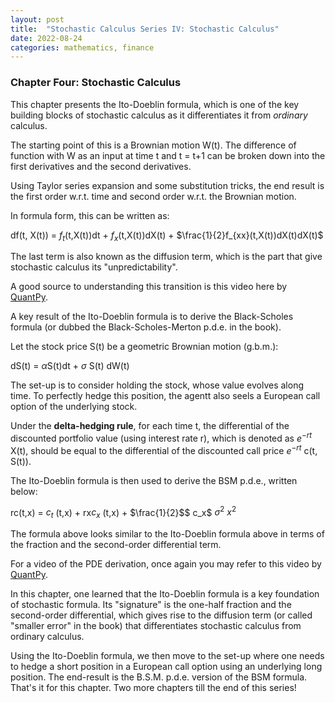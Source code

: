 ```yaml
---
layout: post
title:  "Stochastic Calculus Series IV: Stochastic Calculus"
date: 2022-08-24
categories: mathematics, finance
---
```


### Chapter Four: Stochastic Calculus ### 

This chapter presents the Ito-Doeblin formula, which is one of the key building blocks of stochastic calculus as it differentiates it from *ordinary* calculus. 

The starting point of this is a Brownian motion W(t). The difference of function with W as an input at time t and t = t+1 can be broken down into the first derivatives and the second derivatives. 

Using Taylor series expansion and some substitution tricks, the end result is the first order w.r.t. time and second order w.r.t. the Brownian motion. 

In formula form, this can be written as: 

df(t, X(t)) = $f_{t}$(t,X(t))dt + $f_{x}$(t,X(t))dX(t) + $\frac{1}{2}f_{xx}(t,X(t))dX(t)dX(t)$

The last term is also known as the diffusion term, which is the part that give stochastic calculus its "unpredictability".

A good source to understanding this transition is this video here by [QuantPy](https://www.youtube.com/watch?v=Devm4ElEhGc). 

A key result of the Ito-Doeblin formula is to derive the Black-Scholes formula (or dubbed the Black-Scholes-Merton p.d.e. in the book). 

Let the stock price S(t) be a geometric Brownian motion (g.b.m.):

dS(t) = $\alpha$S(t)dt + $\sigma$ S(t) dW(t)

The set-up is to consider holding the stock, whose value evolves along time. To perfectly hedge this position, the agentt also seels a European call option of the underlying stock.

Under the **delta-hedging rule**, for each time t, the differential of the discounted portfolio value (using interest rate r), which is denoted as $e^{-rt}$ X(t), should be equal to the differential of the discounted call price $e^{-rt}$ c(t, S(t)).

The Ito-Doeblin formula is then used to derive the BSM p.d.e., written below: 

rc(t,x) = $c_{t}$ (t,x) + rx$c_{x}$ (t,x) + $\frac{1}{2}$$ c_x$ $\sigma^2$ $x^2$

The formula above looks similar to the Ito-Doeblin formula above in terms of the fraction and the second-order differential term. 

For a video of the PDE derivation, once again you may refer to this video by [QuantPy](https://www.youtube.com/watch?v=6LhV32OIZ1Y).

In this chapter, one learned that the Ito-Doeblin formula is a key foundation of stochastic formula. Its "signature" is the one-half fraction and the second-order differential, which gives rise to the diffusion term (or called "smaller error" in the book) that differentiates stochastic calculus from ordinary calculus. 

Using the Ito-Doeblin formula, we then move to the set-up where one needs to hedge a short position in a European call option using an underlying long position. The end-result is the B.S.M. p.d.e. version of the BSM formula. That's it for this chapter. Two more chapters till the end of this series!


